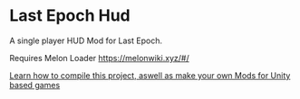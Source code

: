# Last Epoch Hud
 A single player HUD Mod for Last Epoch.

Requires Melon Loader https://melonwiki.xyz/#/

[Learn how to compile this project, aswell as make your own Mods for Unity based games](https://chris.tech/an-introduction-into-modding-unity-games)
